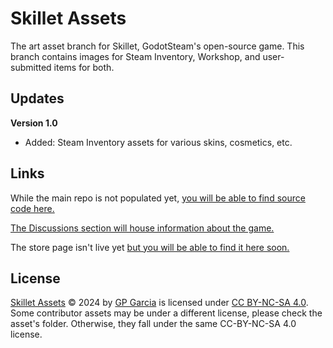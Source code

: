# Skillet Assets
The art asset branch for Skillet, GodotSteam's open-source game. This branch contains images for Steam Inventory, Workshop, and user-submitted items for both.

## Updates

**Version 1.0**

- Added: Steam Inventory assets for various skins, cosmetics, etc.

## Links
While the main repo is not populated yet, [you will be able to find source code here.](https://github.com/GodotSteam/Skillet)

[The Discussions section will house information about the game.](https://github.com/GodotSteam/Skillet/discussions)

The store page isn't live yet [but you will be able to find it here soon.](https://store.steampowered.com/app/3013040/Skillet/)

## License
[Skillet Assets](https://github.com/GodotSteam/Skillet-Assets) © 2024 by [GP Garcia](https://grampsgarcia.com/) is licensed under [CC BY-NC-SA 4.0](https://creativecommons.org/licenses/by-nc-sa/4.0/?ref=chooser-v1).  Some contributor assets may be under a different license, please check the asset's folder.  Otherwise, they fall under the same CC-BY-NC-SA 4.0 license.